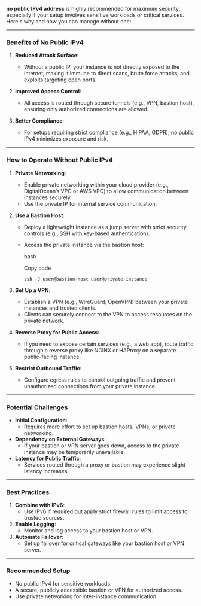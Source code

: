 **no public IPv4 address** is highly recommended for maximum security, especially if your setup involves sensitive workloads or critical services. Here's why and how you can manage without one:

---

### **Benefits of No Public IPv4**

1. **Reduced Attack Surface**:
    
    - Without a public IP, your instance is not directly exposed to the internet, making it immune to direct scans, brute force attacks, and exploits targeting open ports.
2. **Improved Access Control**:
    
    - All access is routed through secure tunnels (e.g., VPN, bastion host), ensuring only authorized connections are allowed.
3. **Better Compliance**:
    
    - For setups requiring strict compliance (e.g., HIPAA, GDPR), no public IPv4 minimizes exposure and risk.

---

### **How to Operate Without Public IPv4**

1. **Private Networking**:
    
    - Enable private networking within your cloud provider (e.g., DigitalOcean’s VPC or AWS VPC) to allow communication between instances securely.
    - Use the private IP for internal service communication.
2. **Use a Bastion Host**:
    
    - Deploy a lightweight instance as a jump server with strict security controls (e.g., SSH with key-based authentication).
    - Access the private instance via the bastion host:
        
        bash
        
        Copy code
        
        `ssh -J user@bastion-host user@private-instance`
        
3. **Set Up a VPN**:
    
    - Establish a VPN (e.g., WireGuard, OpenVPN) between your private instances and trusted clients.
    - Clients can securely connect to the VPN to access resources on the private network.
4. **Reverse Proxy for Public Access**:
    
    - If you need to expose certain services (e.g., a web app), route traffic through a reverse proxy like NGINX or HAProxy on a separate public-facing instance.
5. **Restrict Outbound Traffic**:
    
    - Configure egress rules to control outgoing traffic and prevent unauthorized connections from your private instance.

---

### **Potential Challenges**

- **Initial Configuration**:
    - Requires more effort to set up bastion hosts, VPNs, or private networking.
- **Dependency on External Gateways**:
    - If your bastion or VPN server goes down, access to the private instance may be temporarily unavailable.
- **Latency for Public Traffic**:
    - Services routed through a proxy or bastion may experience slight latency increases.

---

### **Best Practices**

1. **Combine with IPv6**:
    - Use IPv6 if required but apply strict firewall rules to limit access to trusted sources.
2. **Enable Logging**:
    - Monitor and log access to your bastion host or VPN.
3. **Automate Failover**:
    - Set up failover for critical gateways like your bastion host or VPN server.

---

### **Recommended Setup**

- No public IPv4 for sensitive workloads.
- A secure, publicly accessible bastion or VPN for authorized access.
- Use private networking for inter-instance communication.